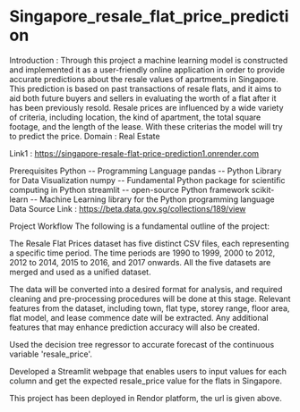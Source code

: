 # Singapore_resale_flat_price_prediction
Introduction : 
    Through this project a  machine learning model is constructed and  implemented it as a user-friendly online application in order to provide accurate predictions about the resale values of apartments in Singapore. 
    This prediction is based on past transactions of resale flats, and it aims to aid both future buyers and sellers in evaluating the worth of a flat after it has been previously resold. 
    Resale prices are influenced by a wide variety of criteria, including location, the kind of apartment, the total square footage, and the length of the lease. With these criterias the model will try to predict the price. 
Domain : Real Estate

Link1 : https://singapore-resale-flat-price-prediction1.onrender.com


Prerequisites
Python -- Programming Language
pandas -- Python Library for Data Visualization
numpy -- Fundamental Python package for scientific computing in Python
streamlit -- open-source Python framework
scikit-learn -- Machine Learning library for the Python programming language
Data Source
Link : https://beta.data.gov.sg/collections/189/view


Project Workflow
The following is a fundamental outline of the project:

The Resale Flat Prices dataset has five distinct CSV files, each representing a specific time period. The time periods are 1990 to 1999, 2000 to 2012, 2012 to 2014, 2015 to 2016, and 2017 onwards. All the five datasets are merged and used as a  unified dataset.

The data will be converted into a desired format for analysis, and required cleaning and pre-processing procedures will be done at this stage. Relevant features from the dataset, including town, flat type, storey range, floor area, flat model, and lease commence date will be extracted. Any additional features that may enhance prediction accuracy will also be created.

Used the decision tree regressor to accurate forecast of the continuous variable 'resale_price'.

Developed a Streamlit webpage that enables users to input values for each column and get the expected resale_price value for the flats in Singapore.

This project has been deployed in Rendor platform, the url is given above.

